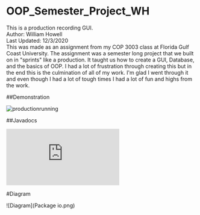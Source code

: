 # OOP_Semester_Project_WH

This is a production recording GUI. <br />
Author: William Howell <br />
Last Updated: 12/3/2020 <br />
This was made as an assignment from my COP 3003 class at
Florida Gulf Coast University. The assignment was a semester 
long project that we built on in "sprints" like a production.
It taught us how to create a GUI, Database, and the basics of OOP.
I had a lot of frustration through creating this but in the end this
is the culmination of all of my work. I'm glad I went through it 
and even though I had a lot of tough times I had a lot of fun and
highs from the work.

##Demonstration
<br />

![productionrunning](https://media.giphy.com/media/zomn3HpxEKhqKIdwQy/giphy.gif)

##Javadocs
<br />

![JavaDocs](https://willgame10.github.io/OOP_Semester_Project_WH/docs/index.html)

#Diagram
<br />

![Diagram](Package io.png)